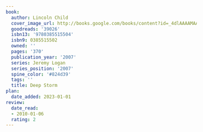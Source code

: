 ```yaml
---
book:
  author: Lincoln Child
  cover_image_url: http://books.google.com/books/content?id=_4dlAAAAMAAJ&printsec=frontcover&img=1&zoom=1&source=gbs_api
  goodreads: '39026'
  isbn13: '9780385515504'
  isbn9: 0385515502
  owned: ''
  pages: '370'
  publication_year: '2007'
  series: Jeremy Logan
  series_position: '2007'
  spine_color: '#824d39'
  tags: ''
  title: Deep Storm
plan:
  date_added: 2023-01-01
review:
  date_read:
  - 2010-01-06
  rating: 2
---
```

